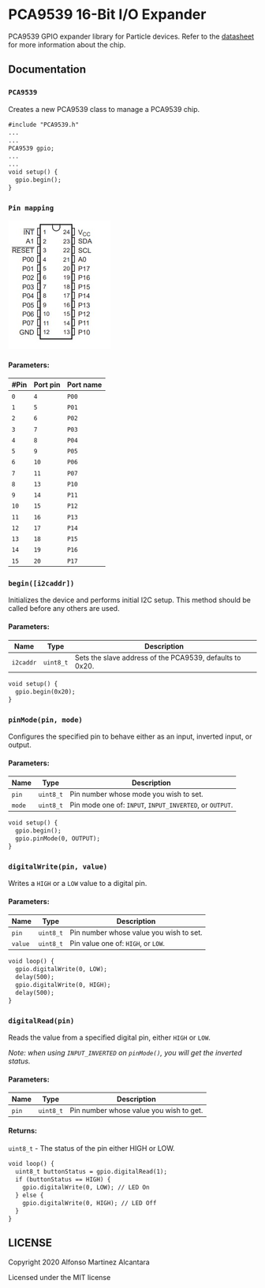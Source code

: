 # PCA9539 16-Bit I/O Expander

PCA9539 GPIO expander library for Particle devices.
Refer to the [datasheet](http://www.ti.com/lit/ds/symlink/pca9539.pdf?ts=1590878066270) for more information about the chip.

## Documentation

### `PCA9539`
Creates a new PCA9539 class to manage a PCA9539 chip.

```Arduino
#include "PCA9539.h"
...
...
PCA9539 gpio;
...
...
void setup() {
  gpio.begin();
}
```

### `Pin mapping`

![Hardware connection](images/pinMapping.jpg "Pinout")

#### Parameters:
| #Pin | Port pin | Port name |
|------|----------|-----------|
| `0` | `4` | `P00` |
| `1` | `5` | `P01` |
| `2` | `6` | `P02` |
| `3` | `7` | `P03` |
| `4` | `8` | `P04` |
| `5` | `9` | `P05` |
| `6` | `10` | `P06` |
| `7` | `11` | `P07` |
| `8` | `13` | `P10` |
| `9` | `14` | `P11` |
| `10` | `15` | `P12` |
| `11` | `16` | `P13` |
| `12` | `17` | `P14` |
| `13` | `18` | `P15` |
| `14` | `19` | `P16` |
| `15` | `20` | `P17` |




### `begin([i2caddr])`
Initializes the device and performs initial I2C setup. This method should be called before any others are used.

#### Parameters:
| Name | Type | Description |
|------|------|-------------|
| `i2caddr` | `uint8_t` | Sets the slave address of the PCA9539, defaults to 0x20. |

```Arduino
void setup() {
  gpio.begin(0x20);
}
```

### `pinMode(pin, mode)`
Configures the specified pin to behave either as an input, inverted input, or output.

#### Parameters:
| Name | Type | Description |
|------|------|-------------|
| `pin` | `uint8_t` | Pin number whose mode you wish to set. |
| `mode` | `uint8_t` | Pin mode one of: `INPUT`, `INPUT_INVERTED`, or `OUTPUT`. |

```Arduino
void setup() {
  gpio.begin();
  gpio.pinMode(0, OUTPUT);
}
```

### `digitalWrite(pin, value)`
Writes a `HIGH` or a `LOW` value to a digital pin.

#### Parameters:
| Name | Type | Description |
|------|------|-------------|
| `pin` | `uint8_t` | Pin number whose value you wish to set. |
| `value` | `uint8_t` | Pin value one of: `HIGH`, or `LOW`. |

```Arduino
void loop() {
  gpio.digitalWrite(0, LOW);
  delay(500);
  gpio.digitalWrite(0, HIGH);
  delay(500);
}
```

### `digitalRead(pin)`
Reads the value from a specified digital pin, either `HIGH` or `LOW`.

*Note: when using `INPUT_INVERTED` on `pinMode()`, you will get the inverted status.*

#### Parameters:
| Name | Type | Description |
|------|------|-------------|
| `pin` | `uint8_t` | Pin number whose value you wish to get. |

#### Returns:
`uint8_t` - The status of the pin either HIGH or LOW.

```Arduino
void loop() {
  uint8_t buttonStatus = gpio.digitalRead(1);
  if (buttonStatus == HIGH) {
    gpio.digitalWrite(0, LOW); // LED On
  } else {
    gpio.digitalWrite(0, HIGH); // LED Off
  }
}
```

## LICENSE
Copyright 2020 Alfonso Martinez Alcantara

Licensed under the MIT license
